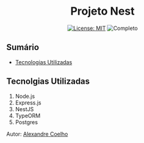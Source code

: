 
<h1 align="center"> Projeto Nest </h1>

<div align="center">

<a href="https://github.com/coelhoalexandre/projeto-alura-nest/blob/main/LICENSE" target="_blank"><img src="https://img.shields.io/badge/License-MIT-yellow.svg" alt="License: MIT"></a> <img src="https://img.shields.io/badge/Completo-lightgreen.svg" alt="Completo">

</div>

## Sumário
- [Tecnologias Utilizadas](#tecnolgias-utilizadas)

## Tecnolgias Utilizadas

1. Node.js
2. Express.js
3. NestJS
4. TypeORM
5. Postgres

Autor: [Alexandre Coelho](https://github.com/coelhoalexandre)
